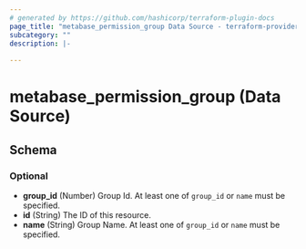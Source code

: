 ```yaml
---
# generated by https://github.com/hashicorp/terraform-plugin-docs
page_title: "metabase_permission_group Data Source - terraform-provider-metabase"
subcategory: ""
description: |-
  
---
```


# metabase_permission_group (Data Source)





<!-- schema generated by tfplugindocs -->
## Schema

### Optional

- **group_id** (Number) Group Id. At least one of `group_id` or `name` must be specified.
- **id** (String) The ID of this resource.
- **name** (String) Group Name. At least one of `group_id` or `name` must be specified.


